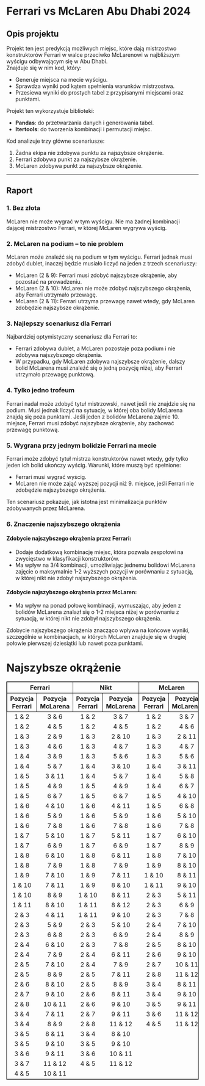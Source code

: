 # Ferrari vs McLaren Abu Dhabi 2024

## Opis projektu

Projekt ten jest predykcją możliwych miejsc, które dają mistrzostwo konstruktorów Ferrari w walce przeciwko McLarenowi w najbliższym wyścigu odbywającym się w Abu Dhabi.  
Znajduje się w nim kod, który:
- Generuje miejsca na mecie wyścigu.
- Sprawdza wyniki pod kątem spełnienia warunków mistrzostwa.
- Przesiewa wyniki do prostych tabel z przypisanymi miejscami oraz punktami.

Projekt ten wykorzystuje biblioteki:
- **Pandas**: do przetwarzania danych i generowania tabel.
- **Itertools**: do tworzenia kombinacji i permutacji miejsc.

Kod analizuje trzy główne scenariusze:
1. Żadna ekipa nie zdobywa punktu za najszybsze okrążenie.
2. Ferrari zdobywa punkt za najszybsze okrążenie.
3. McLaren zdobywa punkt za najszybsze okrążenie.

---

## Raport

### 1. Bez złota
McLaren nie może wygrać w tym wyścigu. Nie ma żadnej kombinacji dającej mistrzostwo Ferrari, w której McLaren wygrywa wyścig.

### 2. McLaren na podium – to nie problem
McLaren może znaleźć się na podium w tym wyścigu. Ferrari jednak musi zdobyć dublet, inaczej będzie musiało liczyć na jeden z trzech scenariuszy:
- McLaren (2 & 9): Ferrari musi zdobyć najszybsze okrążenie, aby pozostać na prowadzeniu.
- McLaren (2 & 10): McLaren nie może zdobyć najszybszego okrążenia, aby Ferrari utrzymało przewagę.
- McLaren (2 & 11): Ferrari utrzyma przewagę nawet wtedy, gdy McLaren zdobędzie najszybsze okrążenie.


### 3. Najlepszy scenariusz dla Ferrari
Najbardziej optymistyczny scenariusz dla Ferrari to:
- Ferrari zdobywa dublet, a McLaren pozostaje poza podium i nie zdobywa najszybszego okrążenia.
- W przypadku, gdy McLaren zdobywa najszybsze okrążenie, dalszy bolid McLarena musi znaleźć się o jedną pozycję niżej, aby Ferrari utrzymało przewagę punktową.


### 4. Tylko jedno trofeum
Ferrari nadal może zdobyć tytuł mistrzowski, nawet jeśli nie znajdzie się na podium. Musi jednak liczyć na sytuację, w której oba bolidy McLarena znajdą się poza punktami. Jeśli jeden z bolidów McLarena zajmie 10. miejsce, Ferrari musi zdobyć najszybsze okrążenie, aby zachować przewagę punktową.


### 5. Wygrana przy jednym bolidzie Ferrari na mecie
Ferrari może zdobyć tytuł mistrza konstruktorów nawet wtedy, gdy tylko jeden ich bolid ukończy wyścig. Warunki, które muszą być spełnione:
- Ferrari musi wygrać wyścig.
- McLaren nie może zająć wyższej pozycji niż 9. miejsce, jeśli Ferrari nie zdobędzie najszybszego okrążenia.

Ten scenariusz pokazuje, jak istotna jest minimalizacja punktów zdobywanych przez McLarena.


### 6. Znaczenie najszybszego okrążenia

#### Zdobycie najszybszego okrążenia przez Ferrari:
- Dodaje dodatkową kombinację miejsc, która pozwala zespołowi na zwycięstwo w klasyfikacji konstruktorów.
- Ma wpływ na 3/4 kombinacji, umożliwiając jednemu bolidowi McLarena zajęcie o maksymalnie 1-2 wyższych pozycji w porównaniu z sytuacją, w której nikt nie zdobył najszybszego okrążenia.

#### Zdobycie najszybszego okrążenia przez McLaren:
- Ma wpływ na ponad połowę kombinacji, wymuszając, aby jeden z bolidów McLarena znalazł się o 1-2 miejsca niżej w porównaniu z sytuacją, w której nikt nie zdobył najszybszego okrążenia.

Zdobycie najszybszego okrążenia znacząco wpływa na końcowe wyniki, szczególnie w kombinacjach, w których McLaren znajduje się w drugiej połowie pierwszej dziesiątki lub nawet poza punktami.

# Najszybsze okrążenie
<table style="width:100%; border-collapse:collapse; text-align:center; border: 1px solid black;">
    <thead>
        <tr>
            <th colspan="2" style="border: 1px solid black;">Ferrari</th>
            <th colspan="2" style="border: 1px solid black;">Nikt</th>
            <th colspan="2" style="border: 1px solid black;">McLaren</th>
        </tr>
        <tr>
            <th style="border: 1px solid black;">Pozycja Ferrari</th>
            <th style="border: 1px solid black;">Pozycja McLarena</th>
            <th style="border: 1px solid black;">Pozycja Ferrari</th>
            <th style="border: 1px solid black;">Pozycja McLarena</th>
            <th style="border: 1px solid black;">Pozycja Ferrari</th>
            <th style="border: 1px solid black;">Pozycja McLarena</th>
        </tr>
    </thead>
    <tbody>
  <tr>
    <td class="tg-0pky">1 &amp; 2</td>
    <td class="tg-0pky">3 &amp; 6</td>
    <td class="tg-0pky">1 &amp; 2</td>
    <td class="tg-0pky">3 &amp; 7</td>
    <td class="tg-0pky">1 &amp; 2</td>
    <td class="tg-0pky">3 &amp; 7</td>
  </tr>
  <tr>
    <td class="tg-0pky">1 &amp; 2</td>
    <td class="tg-0pky">4 &amp; 5</td>
    <td class="tg-0pky">1 &amp; 2</td>
    <td class="tg-0pky">4 &amp; 5</td>
    <td class="tg-0pky">1 &amp; 2</td>
    <td class="tg-0pky">4 &amp; 6</td>
  </tr>
  <tr>
    <td class="tg-0pky">1 &amp; 3</td>
    <td class="tg-0pky">2 &amp; 9</td>
    <td class="tg-0pky">1 &amp; 3</td>
    <td class="tg-0pky">2 &amp; 10</td>
    <td class="tg-0pky">1 &amp; 3</td>
    <td class="tg-0pky">2 &amp; 11</td>
  </tr>
  <tr>
    <td class="tg-0pky">1 &amp; 3</td>
    <td class="tg-0pky">4 &amp; 6</td>
    <td class="tg-0pky">1 &amp; 3</td>
    <td class="tg-0pky">4 &amp; 7</td>
    <td class="tg-0pky">1 &amp; 3</td>
    <td class="tg-0pky">4 &amp; 7</td>
  </tr>
  <tr>
    <td class="tg-0pky">1 &amp; 4</td>
    <td class="tg-0pky">3 &amp; 9</td>
    <td class="tg-0pky">1 &amp; 3</td>
    <td class="tg-0pky">5 &amp; 6</td>
    <td class="tg-0pky">1 &amp; 3</td>
    <td class="tg-0pky">5 &amp; 6</td>
  </tr>
  <tr>
    <td class="tg-0pky">1 &amp; 4</td>
    <td class="tg-0pky">5 &amp; 7</td>
    <td class="tg-0pky">1 &amp; 4</td>
    <td class="tg-0pky">3 &amp; 10</td>
    <td class="tg-0pky">1 &amp; 4</td>
    <td class="tg-0pky">3 &amp; 11</td>
  </tr>
  <tr>
    <td class="tg-0pky">1 &amp; 5</td>
    <td class="tg-0pky">3 &amp; 11</td>
    <td class="tg-0pky">1 &amp; 4</td>
    <td class="tg-0pky">5 &amp; 7</td>
    <td class="tg-0pky">1 &amp; 4</td>
    <td class="tg-0pky">5 &amp; 8</td>
  </tr>
  <tr>
    <td class="tg-0pky">1 &amp; 5</td>
    <td class="tg-0pky">4 &amp; 9</td>
    <td class="tg-0pky">1 &amp; 5</td>
    <td class="tg-0pky">4 &amp; 9</td>
    <td class="tg-0pky">1 &amp; 4</td>
    <td class="tg-0pky">6 &amp; 7</td>
  </tr>
  <tr>
    <td class="tg-0pky">1 &amp; 5</td>
    <td class="tg-0pky">6 &amp; 7</td>
    <td class="tg-0pky">1 &amp; 5</td>
    <td class="tg-0pky">6 &amp; 7</td>
    <td class="tg-0pky">1 &amp; 5</td>
    <td class="tg-0pky">4 &amp; 10</td>
  </tr>
  <tr>
    <td class="tg-0pky">1 &amp; 6</td>
    <td class="tg-0pky">4 &amp; 10</td>
    <td class="tg-0pky">1 &amp; 6</td>
    <td class="tg-0pky">4 &amp; 11</td>
    <td class="tg-0pky">1 &amp; 5</td>
    <td class="tg-0pky">6 &amp; 8</td>
  </tr>
  <tr>
    <td class="tg-0pky">1 &amp; 6</td>
    <td class="tg-0pky">5 &amp; 9</td>
    <td class="tg-0pky">1 &amp; 6</td>
    <td class="tg-0pky">5 &amp; 9</td>
    <td class="tg-0pky">1 &amp; 6</td>
    <td class="tg-0pky">5 &amp; 10</td>
  </tr>
  <tr>
    <td class="tg-0pky">1 &amp; 6</td>
    <td class="tg-0pky">7 &amp; 8</td>
    <td class="tg-0pky">1 &amp; 6</td>
    <td class="tg-0pky">7 &amp; 8</td>
    <td class="tg-0pky">1 &amp; 6</td>
    <td class="tg-0pky">7 &amp; 8</td>
  </tr>
  <tr>
    <td class="tg-0pky">1 &amp; 7</td>
    <td class="tg-0pky">5 &amp; 10</td>
    <td class="tg-0pky">1 &amp; 7</td>
    <td class="tg-0pky">5 &amp; 11</td>
    <td class="tg-0pky">1 &amp; 7</td>
    <td class="tg-0pky">6 &amp; 10</td>
  </tr>
  <tr>
    <td class="tg-0pky">1 &amp; 7</td>
    <td class="tg-0pky">6 &amp; 9</td>
    <td class="tg-0pky">1 &amp; 7</td>
    <td class="tg-0pky">6 &amp; 9</td>
    <td class="tg-0pky">1 &amp; 7</td>
    <td class="tg-0pky">8 &amp; 9</td>
  </tr>
  <tr>
    <td class="tg-0pky">1 &amp; 8</td>
    <td class="tg-0pky">6 &amp; 10</td>
    <td class="tg-0pky">1 &amp; 8</td>
    <td class="tg-0pky">6 &amp; 11</td>
    <td class="tg-0pky">1 &amp; 8</td>
    <td class="tg-0pky">7 &amp; 10</td>
  </tr>
  <tr>
    <td class="tg-0pky">1 &amp; 8</td>
    <td class="tg-0pky">7 &amp; 9</td>
    <td class="tg-0pky">1 &amp; 8</td>
    <td class="tg-0pky">7 &amp; 9</td>
    <td class="tg-0pky">1 &amp; 9</td>
    <td class="tg-0pky">8 &amp; 10</td>
  </tr>
  <tr>
    <td class="tg-0pky">1 &amp; 9</td>
    <td class="tg-0pky">7 &amp; 10</td>
    <td class="tg-0pky">1 &amp; 9</td>
    <td class="tg-0pky">7 &amp; 11</td>
    <td class="tg-0pky">1 &amp; 10</td>
    <td class="tg-0pky">8 &amp; 11</td>
  </tr>
  <tr>
    <td class="tg-0pky">1 &amp; 10</td>
    <td class="tg-0pky">7 &amp; 11</td>
    <td class="tg-0pky">1 &amp; 9</td>
    <td class="tg-0pky">8 &amp; 10</td>
    <td class="tg-0pky">1 &amp; 11</td>
    <td class="tg-0pky">9 &amp; 10</td>
  </tr>
  <tr>
    <td class="tg-0pky">1 &amp; 10</td>
    <td class="tg-0pky">8 &amp; 9</td>
    <td class="tg-0pky">1 &amp; 10</td>
    <td class="tg-0pky">8 &amp; 11</td>
    <td class="tg-0pky">2 &amp; 3</td>
    <td class="tg-0pky">5 &amp; 11</td>
  </tr>
  <tr>
    <td class="tg-0pky">1 &amp; 11</td>
    <td class="tg-0pky">8 &amp; 10</td>
    <td class="tg-0pky">1 &amp; 11</td>
    <td class="tg-0pky">8 &amp; 12</td>
    <td class="tg-0pky">2 &amp; 3</td>
    <td class="tg-0pky">6 &amp; 9</td>
  </tr>
  <tr>
    <td class="tg-0pky">2 &amp; 3</td>
    <td class="tg-0pky">4 &amp; 11</td>
    <td class="tg-0pky">1 &amp; 11</td>
    <td class="tg-0pky">9 &amp; 10</td>
    <td class="tg-0pky">2 &amp; 3</td>
    <td class="tg-0pky">7 &amp; 8</td>
  </tr>
  <tr>
    <td class="tg-0pky">2 &amp; 3</td>
    <td class="tg-0pky">5 &amp; 9</td>
    <td class="tg-0pky">2 &amp; 3</td>
    <td class="tg-0pky">5 &amp; 10</td>
    <td class="tg-0pky">2 &amp; 4</td>
    <td class="tg-0pky">7 &amp; 10</td>
  </tr>
  <tr>
    <td class="tg-0pky">2 &amp; 3</td>
    <td class="tg-0pky">6 &amp; 8</td>
    <td class="tg-0pky">2 &amp; 3</td>
    <td class="tg-0pky">6 &amp; 9</td>
    <td class="tg-0pky">2 &amp; 4</td>
    <td class="tg-0pky">8 &amp; 9</td>
  </tr>
  <tr>
    <td class="tg-0pky">2 &amp; 4</td>
    <td class="tg-0pky">6 &amp; 10</td>
    <td class="tg-0pky">2 &amp; 3</td>
    <td class="tg-0pky">7 &amp; 8</td>
    <td class="tg-0pky">2 &amp; 5</td>
    <td class="tg-0pky">8 &amp; 10</td>
  </tr>
  <tr>
    <td class="tg-0pky">2 &amp; 4</td>
    <td class="tg-0pky">7 &amp; 9</td>
    <td class="tg-0pky">2 &amp; 4</td>
    <td class="tg-0pky">6 &amp; 11</td>
    <td class="tg-0pky">2 &amp; 6</td>
    <td class="tg-0pky">9 &amp; 10</td>
  </tr>
  <tr>
    <td class="tg-0pky">2 &amp; 5</td>
    <td class="tg-0pky">7 &amp; 10</td>
    <td class="tg-0pky">2 &amp; 4</td>
    <td class="tg-0pky">7 &amp; 9</td>
    <td class="tg-0pky">2 &amp; 7</td>
    <td class="tg-0pky">10 &amp; 11</td>
  </tr>
  <tr>
    <td class="tg-0pky">2 &amp; 5</td>
    <td class="tg-0pky">8 &amp; 9</td>
    <td class="tg-0pky">2 &amp; 5</td>
    <td class="tg-0pky">7 &amp; 11</td>
    <td class="tg-0pky">2 &amp; 8</td>
    <td class="tg-0pky">11 &amp; 12</td>
  </tr>
  <tr>
    <td class="tg-0pky">2 &amp; 6</td>
    <td class="tg-0pky">8 &amp; 10</td>
    <td class="tg-0pky">2 &amp; 5</td>
    <td class="tg-0pky">8 &amp; 9</td>
    <td class="tg-0pky">3 &amp; 4</td>
    <td class="tg-0pky">8 &amp; 11</td>
  </tr>
  <tr>
    <td class="tg-0pky">2 &amp; 7</td>
    <td class="tg-0pky">9 &amp; 10</td>
    <td class="tg-0pky">2 &amp; 6</td>
    <td class="tg-0pky">8 &amp; 11</td>
    <td class="tg-0pky">3 &amp; 4</td>
    <td class="tg-0pky">9 &amp; 10</td>
  </tr>
  <tr>
    <td class="tg-0pky">2 &amp; 8</td>
    <td class="tg-0pky">10 &amp; 11</td>
    <td class="tg-0pky">2 &amp; 6</td>
    <td class="tg-0pky">9 &amp; 10</td>
    <td class="tg-0pky">3 &amp; 5</td>
    <td class="tg-0pky">9 &amp; 11</td>
  </tr>
  <tr>
    <td class="tg-0pky">3 &amp; 4</td>
    <td class="tg-0pky">7 &amp; 11</td>
    <td class="tg-0pky">2 &amp; 7</td>
    <td class="tg-0pky">9 &amp; 11</td>
    <td class="tg-0pky">3 &amp; 6</td>
    <td class="tg-0pky">11 &amp; 12</td>
  </tr>
  <tr>
    <td class="tg-0pky">3 &amp; 4</td>
    <td class="tg-0pky">8 &amp; 9</td>
    <td class="tg-0pky">2 &amp; 8</td>
    <td class="tg-0pky">11 &amp; 12</td>
    <td class="tg-0pky">4 &amp; 5</td>
    <td class="tg-0pky">11 &amp; 12</td>
  </tr>
  <tr>
    <td class="tg-0pky">3 &amp; 5</td>
    <td class="tg-0pky">8 &amp; 11</td>
    <td class="tg-0pky">3 &amp; 4</td>
    <td class="tg-0pky">8 &amp; 10</td>
    <td class="tg-0pky"></td>
    <td class="tg-0pky"></td>
  </tr>
  <tr>
    <td class="tg-0pky">3 &amp; 5</td>
    <td class="tg-0pky">9 &amp; 10</td>
    <td class="tg-0pky">3 &amp; 5</td>
    <td class="tg-0pky">9 &amp; 10</td>
    <td class="tg-0pky"></td>
    <td class="tg-0pky"></td>
  </tr>
  <tr>
    <td class="tg-0pky">3 &amp; 6</td>
    <td class="tg-0pky">9 &amp; 11</td>
    <td class="tg-0pky">3 &amp; 6</td>
    <td class="tg-0pky">10 &amp; 11</td>
    <td class="tg-0pky"></td>
    <td class="tg-0pky"></td>
  </tr>
  <tr>
    <td class="tg-0pky">3 &amp; 7</td>
    <td class="tg-0pky">11 &amp; 12</td>
    <td class="tg-0pky">4 &amp; 5</td>
    <td class="tg-0pky">11 &amp; 12</td>
    <td class="tg-0pky"></td>
    <td class="tg-0pky"></td>
  </tr>
  <tr>
    <td class="tg-0pky">4 &amp; 5</td>
    <td class="tg-0pky">10 &amp; 11</td>
    <td class="tg-0pky"></td>
    <td class="tg-0pky"></td>
    <td class="tg-0pky"></td>
    <td class="tg-0pky"></td>
  </tr>
</tbody>
</table>



